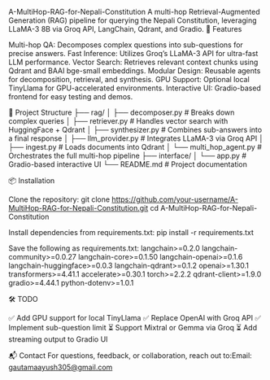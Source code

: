 A-MultiHop-RAG-for-Nepali-Constitution
A multi-hop Retrieval-Augmented Generation (RAG) pipeline for querying the Nepali Constitution, leveraging LLaMA-3 8B via Groq API, LangChain, Qdrant, and Gradio.
🚀 Features

Multi-hop QA: Decomposes complex questions into sub-questions for precise answers.
Fast Inference: Utilizes Groq’s LLaMA-3 API for ultra-fast LLM performance.
Vector Search: Retrieves relevant context chunks using Qdrant and BAAI bge-small embeddings.
Modular Design: Reusable agents for decomposition, retrieval, and synthesis.
GPU Support: Optional local TinyLlama for GPU-accelerated environments.
Interactive UI: Gradio-based frontend for easy testing and demos.

📁 Project Structure
├── rag/
│   ├── decomposer.py       # Breaks down complex queries
│   ├── retriever.py        # Handles vector search with HuggingFace + Qdrant
│   ├── synthesizer.py      # Combines sub-answers into a final response
│   ├── llm_provider.py     # Integrates LLaMA-3 via Groq API
│   ├── ingest.py           # Loads documents into Qdrant
│   └── multi_hop_agent.py  # Orchestrates the full multi-hop pipeline
├── interface/
│   └── app.py              # Gradio-based interactive UI
└── README.md               # Project documentation

📦 Installation

Clone the repository:
git clone https://github.com/your-username/A-MultiHop-RAG-for-Nepali-Constitution.git
cd A-MultiHop-RAG-for-Nepali-Constitution


Install dependencies from requirements.txt:
pip install -r requirements.txt


Save the following as requirements.txt:
langchain>=0.2.0
langchain-community>=0.0.27
langchain-core>=0.1.50
langchain-openai>=0.1.6
langchain-huggingface>=0.0.3
langchain-qdrant>=0.1.2
openai>=1.30.1
transformers>=4.41.1
accelerate>=0.30.1
torch>=2.2.2
qdrant-client>=1.9.0
gradio>=4.44.1
python-dotenv>=1.0.1



🛠️ TODO

✅ Add GPU support for local TinyLlama
✅ Replace OpenAI with Groq API
✅ Implement sub-question limit
⏳ Support Mixtral or Gemma via Groq
⏳ Add streaming output to Gradio UI

📬 Contact
For questions, feedback, or collaboration, reach out to:Email: gautamaayush305@gmail.com

